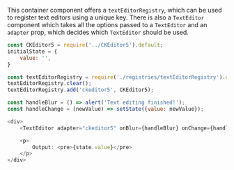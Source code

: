 This container component offers a `textEditorRegistry`, which can be used to register text editors using a unique key.
There is also a `TextEditor` component which takes all the options passed to a `TextEditor` and an `adapter` prop, which
decides which `TextEditor` should be used.

```javascript
const CKEditor5 = require('../CKEditor5').default;
initialState = {
    value: '',
}

const textEditorRegistry = require('./registries/textEditorRegistry').default;
textEditorRegistry.clear();
textEditorRegistry.add('ckeditor5', CKEditor5);

const handleBlur = () => alert('Text editing finished!');
const handleChange = (newValue) => setState({value: newValue});

<div>
    <TextEditor adapter="ckeditor5" onBlur={handleBlur} onChange={handleChange} />

    <p>
        Output: <pre>{state.value}</pre>
    </p>
</div>
```
